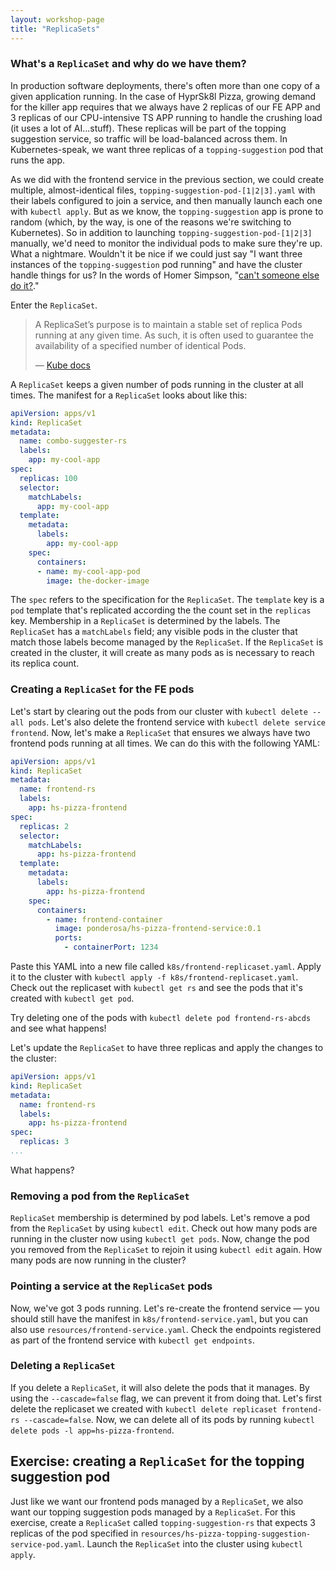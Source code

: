 ```yaml
---
layout: workshop-page
title: "ReplicaSets"
---
```


### What's a `ReplicaSet` and why do we have them?

In production software deployments, there's often more than one copy of a given application running. In the case of HyprSk8l Pizza, growing demand for the killer app requires that we always have 2 replicas of our FE APP and 3 replicas of our CPU-intensive TS APP running to handle the crushing load (it uses a lot of AI...stuff). These replicas will be part of the topping suggestion service, so traffic will be load-balanced across them. In Kubernetes-speak, we want three replicas of a `topping-suggestion` pod that runs the app.

As we did with the frontend service in the previous section, we could create multiple, almost-identical files, `topping-suggestion-pod-[1|2|3].yaml` with their labels configured to join a service, and then manually launch each one with `kubectl apply`. But as we know, the `topping-suggestion` app is prone to random (which, by the way, is one of the reasons we're switching to Kubernetes). So in addition to launching `topping-suggestion-pod-[1|2|3]` manually, we'd need to monitor the individual pods to make sure they're up. What a nightmare. Wouldn't it be nice if we could just say "I want three instances of the `topping-suggestion` pod running" and have the cluster handle things for us?  In the words of Homer Simpson, "[can't someone else do it?](https://cdn-images-1.medium.com/max/800/1*P-adWnXHrR_HfC13xC-YPA.gif)."

Enter the `ReplicaSet`. 

> A ReplicaSet’s purpose is to maintain a stable set of replica Pods running at any given time. As such, it is often used to guarantee the availability of a specified number of identical Pods.
>
> — [Kube docs](https://kubernetes.io/docs/concepts/workloads/controllers/replicaset/)

A `ReplicaSet` keeps a given number of pods running in the cluster at all times. The manifest for a `ReplicaSet` looks about like this:

```yaml
apiVersion: apps/v1
kind: ReplicaSet
metadata:
  name: combo-suggester-rs
  labels:
    app: my-cool-app
spec:
  replicas: 100
  selector:
    matchLabels:
      app: my-cool-app
  template:
    metadata:
      labels:
        app: my-cool-app
    spec:
      containers:
      - name: my-cool-app-pod
        image: the-docker-image
```

The `spec` refers to the specification for the `ReplicaSet`. The `template` key is a `pod` template that's replicated according the the count set in the `replicas` key. Membership in a `ReplicaSet` is determined by the labels. The `ReplicaSet` has a `matchLabels` field; any visible pods in the cluster that match those labels become managed by the `ReplicaSet`. If the `ReplicaSet` is created in the cluster, it will create as many pods as is necessary to reach its replica count.

### Creating a `ReplicaSet` for the FE pods

Let's start by clearing out the pods from our cluster with `kubectl delete --all pods`. Let's also delete the frontend service with `kubectl delete service frontend`. Now, let's make a `ReplicaSet` that ensures we always have two frontend pods running at all times. We can do this with the following YAML:

```yaml
apiVersion: apps/v1
kind: ReplicaSet
metadata:
  name: frontend-rs
  labels:
    app: hs-pizza-frontend
spec:
  replicas: 2
  selector:
    matchLabels:
      app: hs-pizza-frontend
  template:
    metadata:
      labels:
        app: hs-pizza-frontend
    spec:
      containers:
        - name: frontend-container
          image: ponderosa/hs-pizza-frontend-service:0.1
          ports:
            - containerPort: 1234
```

Paste this YAML into a new file called `k8s/frontend-replicaset.yaml`. Apply it to the cluster with `kubectl apply -f k8s/frontend-replicaset.yaml`. Check out the replicaset with `kubectl get rs` and see the pods that it's created with `kubectl get pod`.

Try deleting one of the pods with `kubectl delete pod frontend-rs-abcds` and see what happens!

Let's update the `ReplicaSet` to have three replicas and apply the changes to the cluster:

```yaml
apiVersion: apps/v1
kind: ReplicaSet
metadata:
  name: frontend-rs
  labels:
    app: hs-pizza-frontend
spec:
  replicas: 3
...
```

What happens?

### Removing a pod from the `ReplicaSet`

`ReplicaSet` membership is determined by pod labels. Let's remove a pod from the `ReplicaSet` by using `kubectl edit`. Check out how many pods are running in the cluster now using `kubectl get pods`. Now, change the pod you removed from the `ReplicaSet` to rejoin it using `kubectl edit` again. How many pods are now running in the cluster?

### Pointing a service at the `ReplicaSet` pods

Now, we've got 3 pods running. Let's re-create the frontend service — you should still have the manifest in `k8s/frontend-service.yaml`, but you can also use `resources/frontend-service.yaml`. Check the endpoints registered as part of the frontend service with `kubectl get endpoints`.

### Deleting a `ReplicaSet`

If you delete a `ReplicaSet`, it will also delete the pods that it manages. By using the `--cascade=false` flag, we can prevent it from doing that. Let's first delete the replicaset we created with `kubectl delete replicaset frontend-rs --cascade=false`. Now, we can delete all of its pods by running `kubectl delete pods -l app=hs-pizza-frontend`. 

## Exercise: creating a `ReplicaSet` for the topping suggestion pod

Just like we want our frontend pods managed by a `ReplicaSet`, we also want our topping suggestion pods managed by a `ReplicaSet`. For this exercise, create a `ReplicaSet` called `topping-suggestion-rs` that expects 3 replicas of the pod specified in `resources/hs-pizza-topping-suggestion-service-pod.yaml`. Launch the `ReplicaSet` into the cluster using `kubectl apply`.
